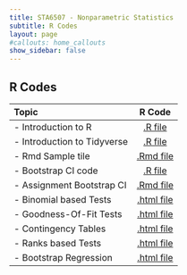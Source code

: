 ```yaml
---
title: STA6507 - Nonparametric Statistics
subtitle: R Codes
layout: page
#callouts: home_callouts
show_sidebar: false
---
```


## R Codes

| **Topic** | **R Code**  |
|:-----------------------|:---:|
| - Introduction to R    | [.R file](rcode/R_Basics.R) | 
| - Introduction to Tidyverse    | [.R file](rcodes/R_Tidyverse.R) | 
| - Rmd Sample tile    | [.Rmd file](rcodes/Sample.Rmd) | 
| - Bootstrap CI code | [.R file](rcodes/BootstrapCIExample.R) | 
| - Assignment Bootstrap CI | [.Rmd file](rcodes/HW2_boot.Rmd) | 
| - Binomial based Tests | [.html file](qmd/exercises/BinomialTests.html) |
| - Goodness-Of-Fit Tests | [.html file](qmd/exercises/GOF.html) |
| - Contingency Tables | [.html file](qmd/exercises/ContingencyTables.html) |
| - Ranks based Tests | [.html file](qmd/exercises/RanksBasedTest.html) |
| - Bootstrap Regression | [.html file](qmd/exercises/NonparametricRegression.html) |
